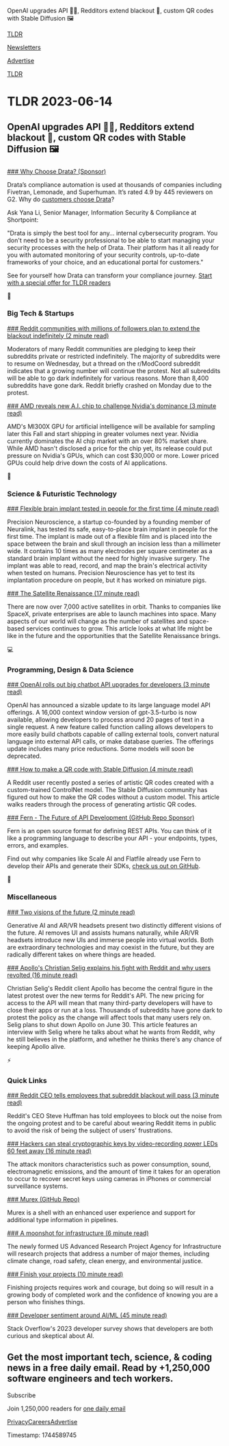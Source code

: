 OpenAI upgrades API 👨‍💻, Redditors extend blackout 📱, custom QR codes with Stable Diffusion 🖼️

[TLDR](/)

[Newsletters](/newsletters)

[Advertise](https://advertise.tldr.tech/)

[TLDR](/)

# TLDR 2023-06-14

## OpenAI upgrades API 👨‍💻, Redditors extend blackout 📱, custom QR codes with Stable Diffusion 🖼️

### 

[### Why Choose Drata? (Sponsor)](https://drata.com/partner/tldr?utm_campaign=DR_cap_tldr_all_sec-it_none_none_AMS_USCA_demo_requestdemo&amp;utm_source=tldr&amp;utm_medium=paidnewsletter&amp;utm_content=request-demo_txt_v1&amp;utm_term=USCA_all_sec-it_none_none)

Drata’s compliance automation is used at thousands of companies including Fivetran, Lemonade, and Superhuman. It’s rated 4.9 by 445 reviewers on G2. Why do [customers choose Drata](https://drata.com/partner/tldr?utm_campaign=DR_cap_tldr_all_sec-it_none_none_AMS_USCA_demo_requestdemo&utm_source=tldr&utm_medium=paidnewsletter&utm_content=request-demo_txt_v1&utm_term=USCA_all_sec-it_none_none)?

Ask Yana Li, Senior Manager, Information Security & Compliance at Shortpoint:

"Drata is simply the best tool for any… internal cybersecurity program. You don't need to be a security professional to be able to start managing your security processes with the help of Drata. Their platform has it all ready for you with automated monitoring of your security controls, up-to-date frameworks of your choice, and an educational portal for customers."

See for yourself how Drata can transform your compliance journey. [Start with a special offer for TLDR readers](https://drata.com/partner/tldr?utm_campaign=DR_cap_tldr_all_sec-it_none_none_AMS_USCA_demo_requestdemo&utm_source=tldr&utm_medium=paidnewsletter&utm_content=request-demo_txt_v1&utm_term=USCA_all_sec-it_none_none)

📱

### Big Tech & Startups

[### Reddit communities with millions of followers plan to extend the blackout indefinitely (2 minute read)](https://www.theverge.com/2023/6/13/23759674/reddit-mods-blackout-protest-extended-indefinitely?utm_source=tldrnewsletter)

Moderators of many Reddit communities are pledging to keep their subreddits private or restricted indefinitely. The majority of subreddits were to resume on Wednesday, but a thread on the r/ModCoord subreddit indicates that a growing number will continue the protest. Not all subreddits will be able to go dark indefinitely for various reasons. More than 8,400 subreddits have gone dark. Reddit briefly crashed on Monday due to the protest.

[### AMD reveals new A.I. chip to challenge Nvidia's dominance (3 minute read)](https://www.cnbc.com/2023/06/13/amd-reveals-new-ai-chip-to-challenge-nvidias-dominance.html?utm_source=tldrnewsletter)

AMD's MI300X GPU for artificial intelligence will be available for sampling later this Fall and start shipping in greater volumes next year. Nvidia currently dominates the AI chip market with an over 80% market share. While AMD hasn't disclosed a price for the chip yet, its release could put pressure on Nvidia's GPUs, which can cost $30,000 or more. Lower priced GPUs could help drive down the costs of AI applications.

🚀

### Science & Futuristic Technology

[### Flexible brain implant tested in people for the first time (4 minute read)](https://www.freethink.com/health/precision-brain-implants?utm_source=tldrnewsletter)

Precision Neuroscience, a startup co-founded by a founding member of Neuralink, has tested its safe, easy-to-place brain implant in people for the first time. The implant is made out of a flexible film and is placed into the space between the brain and skull through an incision less than a millimeter wide. It contains 10 times as many electrodes per square centimeter as a standard brain implant without the need for highly invasive surgery. The implant was able to read, record, and map the brain's electrical activity when tested on humans. Precision Neuroscience has yet to test its implantation procedure on people, but it has worked on miniature pigs.

[### The Satellite Renaissance (17 minute read)](https://every.to/p/the-satellite-renaissance?utm_source=tldrnewsletter)

There are now over 7,000 active satellites in orbit. Thanks to companies like SpaceX, private enterprises are able to launch machines into space. Many aspects of our world will change as the number of satellites and space-based services continues to grow. This article looks at what life might be like in the future and the opportunities that the Satellite Renaissance brings.

💻

### Programming, Design & Data Science

[### OpenAI rolls out big chatbot API upgrades for developers (3 minute read)](https://arstechnica.com/information-technology/2023/06/openai-rolls-out-big-chatbot-api-upgrades-for-developers/?utm_source=tldrnewsletter)

OpenAI has announced a sizable update to its large language model API offerings. A 16,000 context window version of gpt-3.5-turbo is now available, allowing developers to process around 20 pages of text in a single request. A new feature called function calling allows developers to more easily build chatbots capable of calling external tools, convert natural language into external API calls, or make database queries. The offerings update includes many price reductions. Some models will soon be deprecated.

[### How to make a QR code with Stable Diffusion (4 minute read)](https://stable-diffusion-art.com/qr-code/?utm_source=tldrnewsletter)

A Reddit user recently posted a series of artistic QR codes created with a custom-trained ControlNet model. The Stable Diffusion community has figured out how to make the QR codes without a custom model. This article walks readers through the process of generating artistic QR codes.

[### Fern&nbsp;- The Future of API Development (GitHub Repo&nbsp;Sponsor)](https://github.com/fern-api/fern?utm_source=tldr)

Fern is an open source format for defining REST APIs. You can think of it like a programming language to describe your API - your endpoints, types, errors, and examples.

Find out why companies like Scale AI and Flatfile already use Fern to develop their APIs and generate their SDKs, [check us out on GitHub](https://github.com/fern-api/fern?utm_source=tldr).

🎁

### Miscellaneous

[### Two visions of the future (2 minute read)](https://world.hey.com/jason/two-visions-of-the-future-88e4d9bf?utm_source=tldrnewsletter)

Generative AI and AR/VR headsets present two distinctly different visions of the future. AI removes UI and assists humans naturally, while AR/VR headsets introduce new UIs and immerse people into virtual worlds. Both are extraordinary technologies and may coexist in the future, but they are radically different takes on where things are headed.

[### Apollo's Christian Selig explains his fight with Reddit and why users revolted (16 minute read)](https://www.theverge.com/2023/6/13/23759180/reddit-protest-private-apollo-christian-selig-subreddit?utm_source=tldrnewsletter)

Christian Selig's Reddit client Apollo has become the central figure in the latest protest over the new terms for Reddit's API. The new pricing for access to the API will mean that many third-party developers will have to close their apps or run at a loss. Thousands of subreddits have gone dark to protest the policy as the change will affect tools that many users rely on. Selig plans to shut down Apollo on June 30. This article features an interview with Selig where he talks about what he wants from Reddit, why he still believes in the platform, and whether he thinks there's any chance of keeping Apollo alive.

⚡

### Quick Links

[### Reddit CEO tells employees that subreddit blackout will pass (3 minute read)](https://www.theverge.com/2023/6/13/23759559/reddit-internal-memo-api-pricing-changes-steve-huffman?utm_source=tldrnewsletter)

Reddit's CEO Steve Huffman has told employees to block out the noise from the ongoing protest and to be careful about wearing Reddit items in public to avoid the risk of being the subject of users' frustrations.

[### Hackers can steal cryptographic keys by video-recording power LEDs 60 feet away (16 minute read)](https://arstechnica.com/information-technology/2023/06/hackers-can-steal-cryptographic-keys-by-video-recording-connected-power-leds-60-feet-away/?utm_source=tldrnewsletter)

The attack monitors characteristics such as power consumption, sound, electromagnetic emissions, and the amount of time it takes for an operation to occur to recover secret keys using cameras in iPhones or commercial surveillance systems.

[### Murex (GitHub Repo)](https://github.com/lmorg/murex?utm_source=tldrnewsletter)

Murex is a shell with an enhanced user experience and support for additional type information in pipelines.

[### A moonshot for infrastructure (6 minute read)](https://www.theverge.com/2023/6/13/23758598/arpa-i-infrastructure-usdot-buttigieg-biden-research-development?utm_source=tldrnewsletter)

The newly formed US Advanced Research Project Agency for Infrastructure will research projects that address a number of major themes, including climate change, road safety, clean energy, and environmental justice.

[### Finish your projects (10 minute read)](https://github.com/readme/guides/finish-your-projects?utm_source=tldrnewsletter)

Finishing projects requires work and courage, but doing so will result in a growing body of completed work and the confidence of knowing you are a person who finishes things.

[### Developer sentiment around AI/ML (45 minute read)](https://stackoverflow.co/labs/developer-sentiment-ai-ml/?utm_source=tldrnewsletter)

Stack Overflow's 2023 developer survey shows that developers are both curious and skeptical about AI.

## Get the most important tech, science, & coding news in a free daily email. Read by +1,250,000 software engineers and tech workers.

Subscribe

Join 1,250,000 readers for [one daily email](/api/latest/tech)

[Privacy](/privacy)[Careers](https://jobs.ashbyhq.com/tldr.tech)[Advertise](/tech/advertise)

Timestamp: 1744589745